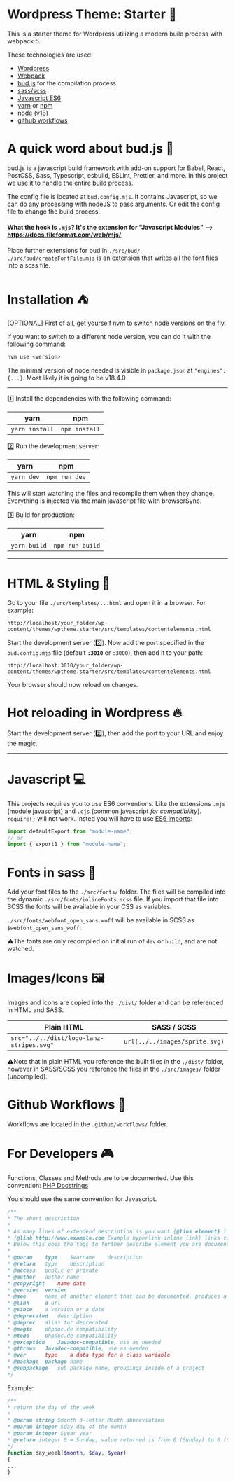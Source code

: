 # Wordpress Theme: Starter 📖

This is a starter theme for Wordpress utilizing a modern build process with webpack 5.

These technologies are used:

- [Wordpress](https://wordpress.org/)
- [Webpack](https://webpack.js.org/)
- [bud.js](https://bud.js.org/) for the compilation process
- [sass/scss](https://sass-lang.com/)
- [Javascript ES6](https://javascript.info/)
- [yarn](https://yarnpkg.com/) or [npm](https://www.npmjs.com/)
- [node (v18)](https://nodejs.org/)
- [github workflows](https://docs.github.com/en/actions/using-workflows)

# A quick word about bud.js 💮

bud.js is a javascript build framework with add-on support for Babel, React, PostCSS, Sass, Typescript, esbuild, ESLint, Prettier, and more.
In this project we use it to handle the entire build process.

The config file is located at `bud.config.mjs`. It contains Javascript, so we can do any processing with nodeJS to pass arguments. Or edit the config file to change the build process.

#### What the heck is ```.mjs```? It's the extension for "Javascript Modules" --> https://docs.fileformat.com/web/mjs/

Place further extensions for bud in ``./src/bud/``. ``./src/bud/createFontFile.mjs`` is an extension that writes all the font files into a scss file.

# Installation ⛺

[OPTIONAL] First of all, get yourself [nvm](https://github.com/nvm-sh/nvm) to switch node versions on the fly.

If you want to switch to a different node version, you can do it with the following command:

```bash
nvm use <version>
```

The minimal version of node needed is visible in ``package.json`` at ``"engines": {...}``. Most likely it is going to be v18.4.0

---

1️⃣ Install the dependencies with the following command:

| yarn             | npm             |
|------------------|-----------------|
| ``yarn install`` | ``npm install`` |

2️⃣ Run the development server:

| yarn         | npm             |
|--------------|-----------------|
| ``yarn dev`` | ``npm run dev`` |

This will start watching the files and recompile them when they change. Everything is injected via the main javascript file with browserSync.

3️⃣ Build for production:

| yarn           | npm               |
|----------------|-------------------|
| ``yarn build`` | ``npm run build`` |

---

# HTML & Styling 🎨

Go to your file ``./src/templates/...html`` and open it in a browser. For example:

``http://localhost/your_folder/wp-content/themes/wptheme.starter/src/templates/contentelements.html``

Start the development server (2️⃣).
Now add the port specified in the ``bud.config.mjs`` file (default **``:3010``** or ``:3000``), then add it to your path:

````http://localhost:3010/your_folder/wp-content/themes/wptheme.starter/src/templates/contentelements.html````

Your browser should now reload on changes.

# Hot reloading in Wordpress 🔥

Start the development server (2️⃣), then add the port to your URL and enjoy the magic.

---

# Javascript 💻

This projects requires you to use ES6 conventions. Like the extensions ``.mjs`` (module javascript) and ``.cjs`` (common javascript _for compatibility_).
``require()`` will not work. Insted you will have to use [ES6 imports](https://developer.mozilla.org/en-US/docs/Web/JavaScript/Reference/Statements/import):

```js
import defaultExport from "module-name";
// or
import { export1 } from "module-name";
```

# Fonts in sass 🖤

Add your font files to the ``./src/fonts/`` folder. The files will be compiled into the dynamic ``./src/fonts/inlineFonts.scss`` file.
If you import that file into SCSS the fonts will be available in your CSS as variables.

``./src/fonts/webfont_open_sans.woff`` will be available in SCSS as ``$webfont_open_sans_woff``.
 
⚠️The fonts are only recompiled on initial run of ``dev`` or ``build``, and are not watched.

# Images/Icons 🖼

Images and icons are copied into the ``./dist/`` folder and can be referenced in HTML and SASS.


| Plain HTML                                 | SASS / SCSS                       |
|--------------------------------------------|-----------------------------------|
| ``src="../../dist/logo-lanz-stripes.svg"`` | ``url(../../images/sprite.svg)``  |

⚠️Note that in plain HTML you reference the built files in the ``./dist/`` folder, however in SASS/SCSS you reference the files in the ``./src/images/`` folder (uncompiled).


# Github Workflows 🚀

Workflows are located in the ``.github/workflows/`` folder.

# For Developers 🎮

Functions, Classes and Methods are to be documented. Use this convention:
[PHP Docstrings](http://phpdocu.sourceforge.net/howto.php)

You should use the same convention for Javascript.

```php
/**
* The short description
*
* As many lines of extendend description as you want {@link element} links to an element
* {@link http://www.example.com Example hyperlink inline link} links to a website
* Below this goes the tags to further describe element you are documenting
*
* @param  	type	$varname	description
* @return 	type	description
* @access 	public or private
* @author 	author name 
* @copyright	name date
* @version	version
* @see		name of another element that can be documented, produces a link to it in the documentation
* @link		a url
* @since  	a version or a date
* @deprecated	description
* @deprec	alias for deprecated
* @magic	phpdoc.de compatibility
* @todo		phpdoc.de compatibility
* @exception	Javadoc-compatible, use as needed
* @throws  	Javadoc-compatible, use as needed
* @var		type	a data type for a class variable
* @package	package name
* @subpackage	sub package name, groupings inside of a project
*/
```

Example:
```php
/**
* return the day of the week
*
* @param string $month 3-letter Month abbreviation
* @param integer $day day of the month
* @param integer $year year
* @return integer 0 = Sunday, value returned is from 0 (Sunday) to 6 (Saturday)
*/
function day_week($month, $day, $year)
{
...
}
```